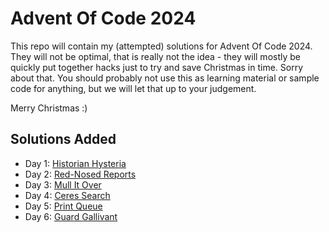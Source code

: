 Advent Of Code 2024
===================

This repo will contain my (attempted) solutions for Advent Of Code 2024. They will not be optimal, that is really not
the idea - they will mostly be quickly put together hacks just to try and save Christmas in time. Sorry about that. You
should probably not use this as learning material or sample code for anything, but we will let that up to your
judgement.

Merry Christmas :)

Solutions Added
---------------

- Day 1: [Historian Hysteria](./001/)
- Day 2: [Red-Nosed Reports](./002/)
- Day 3: [Mull It Over](./003/)
- Day 4: [Ceres Search](./004/)
- Day 5: [Print Queue](./005/)
- Day 6: [Guard Gallivant](./006/)
